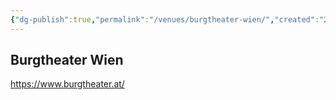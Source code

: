 ```yaml
---
{"dg-publish":true,"permalink":"/venues/burgtheater-wien/","created":"2025-05-25T12:48:37.195+02:00","updated":"2025-05-25T13:33:07.046+02:00"}
---
```


## Burgtheater Wien
https://www.burgtheater.at/